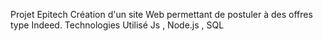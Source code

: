 Projet Epitech 
Création d'un site Web permettant de postuler à des offres type Indeed.
Technologies Utilisé Js , Node.js , SQL
